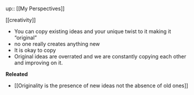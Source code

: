 up:: [[My Perspectives]]

[[creativity]]
- You can copy existing ideas and your unique twist to it making it “original”
- no one really creates anything new
- It is okay to copy
- Original ideas are overrated and we are constantly copying each other and improving on it.

**Releated**
- [[Originality is the presence of new ideas not the absence of old ones]]

